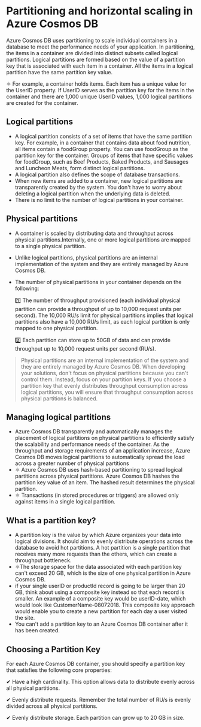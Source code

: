 # Partitioning and horizontal scaling in Azure Cosmos DB
Azure Cosmos DB uses partitioning to scale individual containers in a database to meet the performance needs of your application. 
In partitioning, the items in a container are divided into distinct subsets called logical partitions. 
Logical partitions are formed based on the value of a partition key that is associated with each item in a container. 
All the items in a logical partition have the same partition key value.

⚛️ For example, a container holds items. Each item has a unique value for the UserID property. 
If UserID serves as the partition key for the items in the container and there are 1,000 unique UserID values, 1,000 logical partitions are created for the container.

## Logical partitions
- A logical partition consists of a set of items that have the same partition key. For example, in a container that contains data about food nutrition, all items contain a foodGroup property. You can use foodGroup as the partition key for the container. 
  Groups of items that have specific values for foodGroup, such as Beef Products, Baked Products, and Sausages and Luncheon Meats, form distinct logical partitions.
- A logical partition also defines the scope of database transactions.
- When new items are added to a container, new logical partitions are transparently created by the system. You don't have to worry about deleting a logical partition when the underlying data is deleted.
- There is no limit to the number of logical partitions in your container.

## Physical partitions
- A container is scaled by distributing data and throughput across physical partitions.Internally, one or more logical partitions are mapped to a single physical partition.
- Unlike logical partitions, physical partitions are an internal implementation of the system and they are entirely managed by Azure Cosmos DB.
- The number of physical partitions in your container depends on the following:
 
     1️⃣ The number of throughput provisioned (each individual physical partition can provide a throughput of up to 10,000 request units per second). The 10,000 RU/s limit for physical partitions implies that logical partitions also have a 10,000 RU/s limit, as each logical partition is only mapped to one physical partition.

     2️⃣ Each partition can store up to 50GB of data and can provide throughput up to 10,000 request units per second (RU/s). 
     
     
>Physical partitions are an internal implementation of the system and they are entirely managed by Azure Cosmos DB. When developing your solutions, don't focus on physical partitions because you can't control them. Instead, focus on your partition keys. If you choose a partition key that evenly distributes throughput consumption across logical partitions, you will ensure that throughput consumption across physical partitions is balanced.

## Managing logical partitions
- Azure Cosmos DB transparently and automatically manages the placement of logical partitions on physical partitions to efficiently satisfy the scalability and performance needs of the container. As the throughput and storage requirements of an application increase, Azure Cosmos DB moves logical partitions to automatically spread the load across a greater number of physical partitions
- ⚛️ Azure Cosmos DB uses hash-based partitioning to spread logical partitions across physical partitions. 
  Azure Cosmos DB hashes the partition key value of an item. The hashed result determines the physical partition.
- ⚛️ Transactions (in stored procedures or triggers) are allowed only against items in a single logical partition.

## What is a partition key?
- A partition key is the value by which Azure organizes your data into logical divisions. It should aim to evenly distribute operations across the database to avoid hot partitions. A hot partition is a single partition that receives many more requests than the others, which can create a throughput bottleneck.
- ⚛️The storage space for the data associated with each partition key can't exceed 20 GB, which is the size of one physical partition in Azure Cosmos DB. 
- if your single userID or productId record is going to be larger than 20 GB, think about using a composite key instead so that each record is smaller. An example of a composite key would be userID-date, which would look like CustomerName-08072018. This composite key approach would enable you to create a new partition for each day a user visited the site.
- You can't add a partition key to an Azure Cosmos DB container after it has been created.

##  Choosing a Partition Key
For each Azure Cosmos DB container, you should specify a partition key that satisfies the following core properties:

✔ Have a high cardinality. This option allows data to distribute evenly across all physical partitions.

✔ Evenly distribute requests. Remember the total number of RU/s is evenly divided across all physical partitions.

✔ Evenly distribute storage. Each partition can grow up to 20 GB in size.
